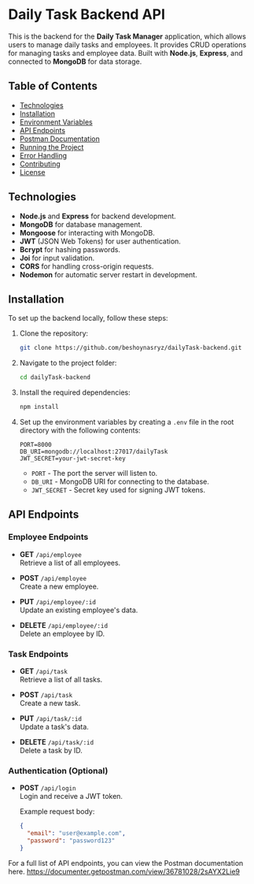 # Daily Task Backend API

This is the backend for the **Daily Task Manager** application, which allows users to manage daily tasks and employees. It provides CRUD operations for managing tasks and employee data. Built with **Node.js**, **Express**, and connected to **MongoDB** for data storage.

## Table of Contents

- [Technologies](#technologies)
- [Installation](#installation)
- [Environment Variables](#environment-variables)
- [API Endpoints](#api-endpoints)
- [Postman Documentation](#postman-documentation)
- [Running the Project](#running-the-project)
- [Error Handling](#error-handling)
- [Contributing](#contributing)
- [License](#license)

## Technologies

- **Node.js** and **Express** for backend development.
- **MongoDB** for database management.
- **Mongoose** for interacting with MongoDB.
- **JWT** (JSON Web Tokens) for user authentication.
- **Bcrypt** for hashing passwords.
- **Joi** for input validation.
- **CORS** for handling cross-origin requests.
- **Nodemon** for automatic server restart in development.

## Installation

To set up the backend locally, follow these steps:

1. Clone the repository:

    ```bash
    git clone https://github.com/beshoynasryz/dailyTask-backend.git
    ```

2. Navigate to the project folder:

    ```bash
    cd dailyTask-backend
    ```

3. Install the required dependencies:

    ```bash
    npm install
    ```

4. Set up the environment variables by creating a `.env` file in the root directory with the following contents:

    ```env
    PORT=8000
    DB_URI=mongodb://localhost:27017/dailyTask
    JWT_SECRET=your-jwt-secret-key
    ```

    - `PORT` - The port the server will listen to.
    - `DB_URI` - MongoDB URI for connecting to the database.
    - `JWT_SECRET` - Secret key used for signing JWT tokens.

## API Endpoints

### Employee Endpoints

- **GET** `/api/employee`  
  Retrieve a list of all employees.

- **POST** `/api/employee`  
  Create a new employee.

- **PUT** `/api/employee/:id`  
  Update an existing employee's data.

- **DELETE** `/api/employee/:id`  
  Delete an employee by ID.

### Task Endpoints

- **GET** `/api/task`  
  Retrieve a list of all tasks.

- **POST** `/api/task`  
  Create a new task.

- **PUT** `/api/task/:id`  
  Update a task's data.

- **DELETE** `/api/task/:id`  
  Delete a task by ID.

### Authentication (Optional)

- **POST** `/api/login`  
  Login and receive a JWT token.

  Example request body:
  ```json
  {
    "email": "user@example.com",
    "password": "password123"
  }

For a full list of API endpoints, you can view the Postman documentation here.
https://documenter.getpostman.com/view/36781028/2sAYX2Lie9